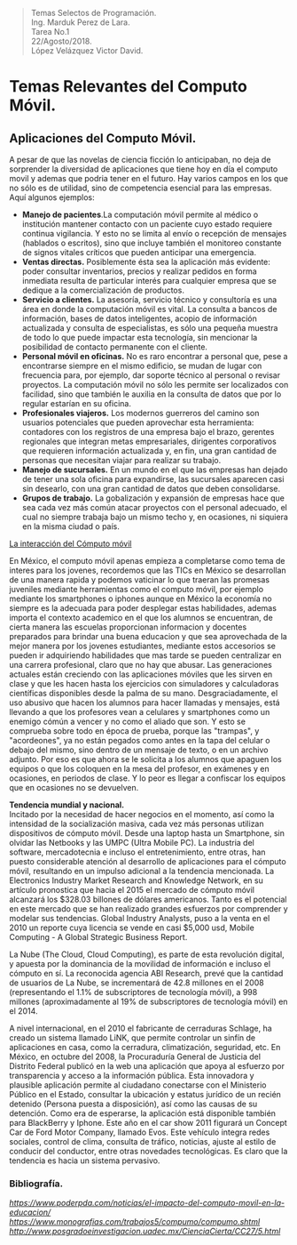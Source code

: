 
> Temas Selectos de Programación.  
> Ing. Marduk Perez de Lara.  
> Tarea No.1  
> 22/Agosto/2018.  
> López Velázquez Victor David.

# Temas Relevantes del Computo Móvil.

## Aplicaciones del Computo Móvil.

A pesar de que las novelas de ciencia ficción lo anticipaban, no deja de sorprender la diversidad de aplicaciones que tiene hoy en día el computo movil y ademas que podria tener en el futuro. Hay varios campos en los que no sólo es de utilidad, sino de competencia esencial para las empresas. 
Aquí algunos ejemplos:

+ **Manejo de pacientes**.La computación móvil permite al médico o institución mantener contacto con un paciente cuyo estado requiere continua vigilancia. Y esto no se limita al envío o recepción de mensajes (hablados o escritos), sino que incluye también el monitoreo constante de signos vitales críticos que pueden anticipar una emergencia.
+ **Ventas directas.** Posiblemente ésta sea la aplicación más evidente: poder consultar inventarios, precios y realizar pedidos en forma inmediata resulta de particular interés para cualquier empresa que se dedique a la comercialización de productos.
+ **Servicio a clientes.** La asesoría, servicio técnico y consultoría es una área en donde la computación móvil es vital. La consulta a bancos de información, bases de datos inteligentes, acopio de información actualizada y consulta de especialistas, es sólo una pequeña muestra de todo lo que puede impactar esta tecnología, sin mencionar la posibilidad de contacto permanente con el cliente.
+ **Personal móvil en oficinas.** No es raro encontrar a personal que, pese a encontrarse siempre en el mismo edificio, se mudan de lugar con frecuencia para, por ejemplo, dar soporte técnico al personal o revisar proyectos. La computación móvil no sólo les permite ser localizados con facilidad, sino que también le auxilia en la consulta de datos que por lo regular estarían en su oficina.
+ **Profesionales viajeros.** Los modernos guerreros del camino son usuarios potenciales que pueden aprovechar esta herramienta: contadores con los registros de una empresa bajo el brazo, gerentes regionales que integran metas empresariales, dirigentes corporativos que requieren información actualizada y, en fin, una gran cantidad de personas que necesitan viajar para realizar su trabajo.
+ **Manejo de sucursales.** En un mundo en el que las empresas han dejado de tener una sola oficina para expandirse, las sucursales aparecen casi sin desearlo, con una gran cantidad de datos que deben consolidarse.
+ **Grupos de trabajo.** La gobalización y expansión de empresas hace que sea cada vez más común atacar proyectos con el personal adecuado, el cual no siempre trabaja bajo un mismo techo y, en ocasiones, ni siquiera en la misma ciudad o país.

[La interacción del Cómputo móvil](http://www.posgradoeinvestigacion.uadec.mx/imagenes/1.CC/CC27/5.4.jpg)

En México, el computo móvil apenas empieza a completarse como tema de interes para los jovenes, recordemos que las TICs en México se desarrollan de una manera rapida y podemos vaticinar lo que traeran las promesas juveniles mediante herramientas como el computo móvil, por ejemplo mediante los smartphones o iphones aunque en México la economía no siempre es la adecuada para poder desplegar estas habilidades, ademas importa el contexto academico en el que los alumnos se encuentran, de cierta manera las escuelas proporcionan informacion y docentes preparados para brindar una buena educacion y que sea aprovechada de la mejor manera por los jovenes estudiantes, mediante estos accesorios se pueden ir adquiriendo habilidades que mas tarde se pueden centralizar en una carrera profesional, claro que no hay que abusar.
Las generaciones actuales están creciendo con las aplicaciones móviles que les sirven en clase y que les hacen hasta los ejercicios con simuladores y calculadoras científicas disponibles desde la palma de su mano. Desgraciadamente, el uso abusivo que hacen los alumnos para hacer llamadas y mensajes, está llevando a que los profesores vean a celulares y smartphones como un enemigo cómún a vencer y no como el aliado que son.  Y esto se comprueba sobre todo en época de prueba, porque las "trampas", y "acordeones", ya no están pegados como antes en la tapa del celular o debajo del mismo, sino dentro de un mensaje de texto, o en un archivo adjunto. Por eso es que ahora se le solicita a los alumnos que apaguen los equipos o que los coloquen en la mesa del profesor, en exámenes y en ocasiones, en periodos de clase.  Y lo peor es  llegar a confiscar los equipos que en ocasiones no se devuelven.

**Tendencia mundial y nacional.**  
Incitado por la necesidad de hacer negocios en el momento, así como la intensidad de la socialización masiva, cada vez más personas utilizan dispositivos de cómputo móvil. Desde una laptop hasta un Smartphone, sin olvidar las Netbooks y las UMPC (Ultra Mobile PC). La industria del software, mercadotecnia e incluso el entretenimiento, entre otras, han puesto considerable atención al desarrollo de aplicaciones para el cómputo móvil, resultando en un impulso adicional a la tendencia mencionada.
La Electronics Industry Market Research and Knowledge Network, en su artículo pronostica que hacia el 2015 el mercado de cómputo móvil alcanzará los $328.03 billones de dólares americanos. Tanto es el potencial en este mercado que se han realizado grandes esfuerzos por comprender y modelar sus tendencias. Global Industry Analysts, puso a la venta en el 2010 un reporte cuya licencia se vende en casi $5,000 usd, Mobile Computing - A Global Strategic Business Report.

La Nube (The Cloud, Cloud Computing), es parte de esta revolución digital, y apuesta por la dominancia de la movilidad de información e incluso el cómputo en sí. La reconocida agencia ABI Research, prevé que la cantidad de usuarios de La Nube, se incrementará de 42.8 millones en el 2008 (representando el 1.1% de subscriptores de tecnología móvil), a 998 millones (aproximadamente al 19% de subscriptores de tecnología móvil) en el 2014.

A nivel internacional, en el 2010 el fabricante de cerraduras Schlage, ha creado un sistema llamado LiNK, que permite controlar un sinfín de aplicaciones en casa, como la cerradura, climatización, seguridad, etc. En México, en octubre del 2008, la Procuraduría General de Justicia del Distrito Federal publicó en la web una aplicación que apoya al esfuerzo por transparencia y acceso a la información pública. Esta innovadora y plausible aplicación permite al ciudadano conectarse con el Ministerio Público en el Estado, consultar la ubicación y estatus jurídico de un recién detenido (Persona puesta a disposición), así como las causas de su detención. Como era de esperarse, la aplicación está disponible también para BlackBerry y Iphone.
Este año en el car show 2011 figurará un Concept Car de Ford Motor Company, llamado Evos. Este vehículo integra redes sociales, control de clima, consulta de tráfico, noticias, ajuste al estilo de conducir del conductor, entre otras novedades tecnológicas. Es claro que la tendencia es hacia un sistema pervasivo.

### Bibliografía.
*https://www.poderpda.com/noticias/el-impacto-del-computo-movil-en-la-educacion/*
*https://www.monografias.com/trabajos5/compumo/compumo.shtml*
*http://www.posgradoeinvestigacion.uadec.mx/CienciaCierta/CC27/5.html*
